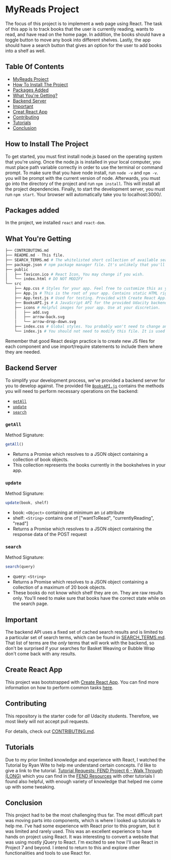 # MyReads Project

The focus of this project is to implement a web page using React. The task of this app is to track books that the user is currently reading, wants to read, and have read on the home page. In addition, the books should have a toggle button to move any book into different shelves. Lastly, the app should have a search button that gives an option for the user to add books into a shelf as well.

## Table Of Contents

* [MyReads Project](#myreads-project)
* [How To Install The Project](#how-to-install-the-project)
* [Packages Added](#packages-added)
* [What You're Getting?](#what-you're-getting)
* [Backend Server](#backend-server)
* [Important](#important)
* [Creat React App](#create-react-app)
* [Contributing](#contributing)
* [Tutorials](#tutorials)
* [Conclusion](#conclusion)

## How to Install The Project

To get started, you must first install node.js based on the operating system that you're using. Once the node.js is installed in your local computer, you must place path variable correctly in order to use the terminal or command prompt. To make sure that you have node install, run `node -v` and `npm -v`. you will be prompt with the current version of node. Afterwards, you must go into the directory of the project and run  `npm install`. This will install all the project dependencies. Finally, to start the development server, you must run `npm start`. Your browser will automatically take you to localhost:3000/.

## Packages added

In the project, we installed `react` and `react-dom`.

## What You're Getting
```bash
├── CONTRIBUTING.md
├── README.md - This file.
├── SEARCH_TERMS.md # The whitelisted short collection of available search terms for you to use with your app.
├── package.json # npm package manager file. It's unlikely that you'll need to modify this.
├── public
│   ├── favicon.ico # React Icon, You may change if you wish.
│   └── index.html # DO NOT MODIFY
└── src
    ├── App.css # Styles for your app. Feel free to customize this as you desire.
    ├── App.js # This is the root of your app. Contains static HTML right now.
    ├── App.test.js # Used for testing. Provided with Create React App. Testing is encouraged, but not required.
    ├── BooksAPI.js # A JavaScript API for the provided Udacity backend. Instructions for the methods are below.
    ├── icons # Helpful images for your app. Use at your discretion.
    │   ├── add.svg
    │   ├── arrow-back.svg
    │   └── arrow-drop-down.svg
    ├── index.css # Global styles. You probably won't need to change anything here.
    └── index.js # You should not need to modify this file. It is used for DOM rendering only.
```

Remember that good React design practice is to create new JS files for each component and use import/require statements to include them where they are needed.

## Backend Server

To simplify your development process, we've provided a backend server for you to develop against. The provided file [`BooksAPI.js`](src/BooksAPI.js) contains the methods you will need to perform necessary operations on the backend:

* [`getAll`](#getall)
* [`update`](#update)
* [`search`](#search)

### `getAll`

Method Signature:

```js
getAll()
```

* Returns a Promise which resolves to a JSON object containing a collection of book objects.
* This collection represents the books currently in the bookshelves in your app.

### `update`

Method Signature:

```js
update(book, shelf)
```

* book: `<Object>` containing at minimum an `id` attribute
* shelf: `<String>` contains one of ["wantToRead", "currentlyReading", "read"]  
* Returns a Promise which resolves to a JSON object containing the response data of the POST request

### `search`

Method Signature:

```js
search(query)
```

* query: `<String>`
* Returns a Promise which resolves to a JSON object containing a collection of a maximum of 20 book objects.
* These books do not know which shelf they are on. They are raw results only. You'll need to make sure that books have the correct state while on the search page.

## Important
The backend API uses a fixed set of cached search results and is limited to a particular set of search terms, which can be found in [SEARCH_TERMS.md](SEARCH_TERMS.md). That list of terms are the _only_ terms that will work with the backend, so don't be surprised if your searches for Basket Weaving or Bubble Wrap don't come back with any results.

## Create React App

This project was bootstrapped with [Create React App](https://github.com/facebookincubator/create-react-app). You can find more information on how to perform common tasks [here](https://github.com/facebookincubator/create-react-app/blob/master/packages/react-scripts/template/README.md).

## Contributing

This repository is the starter code for _all_ Udacity students. Therefore, we most likely will not accept pull requests.

For details, check out [CONTRIBUTING.md](CONTRIBUTING.md).

## Tutorials
Due to my prior limited knowledge and experience with React, I watched the Tutorial by Ryan Wite to help me understand certain concepts. I'd like to give a link to the tutorial. [Tutorial Requests: FEND Project 6 - Walk Through (LONG)](https://www.youtube.com/watch?v=acJHkd6K5kI&=&feature=youtu.be) which you can find in the [FEND Resources](https://www.diigo.com/outliner/fkkvtl/Udacity-MyReads%3A-My-Reads%3A-Book-Tracking-App-Project-(project-%236)?key=4sfz2eik4g) with other tutorials I found also helpful, with enough variety of knowledge that helped me come up with some tweaking. 

## Conclusion
This project had to be the most challenging thus far. The most difficult part was moving parts into components, which is where I looked up tutorials to help me. I've had some experience with React prior to this program, but it was limited and rarely used. This was an excellent experience to have hands on project using React. It was interesting to convert a website that was using mostly jQuery to React. I'm excited to see how I'll use React in Project 7 and beyond. I intend to return to this and explore other functionalities and tools to use React for. 